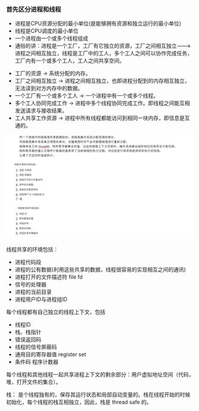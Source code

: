 ### 首先区分进程和线程
+ 进程是CPU资源分配的最小单位(是能够拥有资源和独立运行的最小单位)
+ 线程是CPU调度的最小单位
+ 一个进程由一个或多个线程组成
+ 通俗的讲：进程是一个工厂，工厂有它独立的资源，工厂之间相互独立--->进程之间相互独立，线程是工厂中的工人，多个工人之间可以协作完成任务，工厂内有一个或多个工人，工人之间共享空间。

- 工厂的资源 -> 系统分配的内存。
- 工厂之间相互独立 -> 进程之间相互独立，也即进程分配到的内存相互独立，无法读到对方内存中的数据。
- 一个工厂有一个或多个工人 -> 一个进程中有一个或多个线程。
- 多个工人协同完成工作 -> 进程中多个线程协同完成工作。即线程之间能互相发送请求与接收结果。
- 工人共享工作资源 -> 进程中所有线程都能访问到相同一块内存，即信息是互通的。

![Image text](img/进程线程.png)

线程共享的环境包括：
+ 进程代码段
+ 进程的公有数据(利用这些共享的数据，线程很容易的实现相互之间的通讯)
+ 进程打开的文件描述符 file fd
+ 信号的处理器
+ 进程的当前目录
+ 进程用户ID与进程组ID

每个线程都有自己独立的线程上下文，包括
+ 线程ID
+ 栈、栈指针
+ 错误返回码
+ 线程的信号屏蔽码
+ 通用目的寄存器值 register set
+ 条件码 程序计数器


每个线程和其他线程一起共享进程上下文的剩余部分：用户虚拟地址空间（代码，堆，打开文件的集合）。

栈： 是个线程独有的，保存其运行状态和局部自动变量的。栈在线程开始的时候初始化，每个线程的栈互相独立，因此，栈是 thread safe 的。